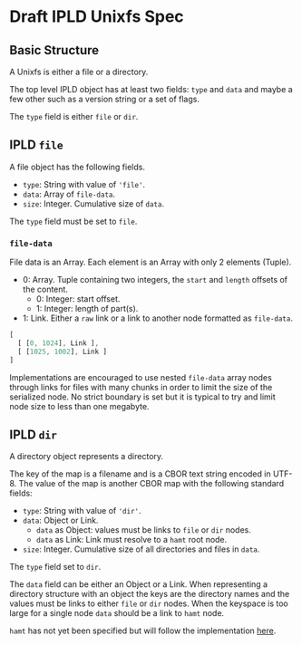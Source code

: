# Draft IPLD Unixfs Spec

## Basic Structure

A Unixfs is either a file or a directory.

The top level IPLD object has at least two fields: `type` and `data`
and maybe a few other such as a version string or a set of flags.

The `type` field is either `file` or `dir`.

## IPLD `file`

A file object has the following fields.

  - `type`: String with value of `'file'`.
  - `data`: Array of `file-data`.
  - `size`: Integer. Cumulative size of `data`.

The `type` field must be set to `file`.

### `file-data`

File data is an Array. Each element is an Array with only 2 elements (Tuple).

  - 0: Array. Tuple containing two integers, the `start` and `length` offsets of the content.
    - 0: Integer: start offset.
    - 1: Integer: length of part(s).
  - 1: Link. Either a `raw` link or a link to another node formatted as `file-data`.

```javascript
[
  [ [0, 1024], Link ],
  [ [1025, 1002], Link ]
]
```

Implementations are encouraged to use nested `file-data` array nodes through links for files
with many chunks in order to limit the size of the serialized node. No strict boundary is
set but it is typical to try and limit node size to less than one megabyte.

## IPLD `dir`

A directory object represents a directory.

The key of the map is a filename and is a CBOR text string encoded in UTF-8.
The value of the map is another CBOR map with the following standard fields:

  - `type`: String with value of `'dir'`.
  - `data`: Object or Link. 
    - `data` as Object: values must be links to `file` or `dir` nodes.
    - `data` as Link: Link must resolve to a `hamt` root node.
  - `size`: Integer. Cumulative size of all directories and files in `data`.

The `type` field set to `dir`.

The `data` field can be either an Object or a Link. When representing a directory structure with an object
the keys are the directory names and the values must be links to either `file` or `dir` nodes. When 
the keyspace is too large for a single node `data` should be a link to `hamt` node.

`hamt` has not yet been specified but will follow the implementation [here](https://github.com/ipfs/go-hamt-ipld).
